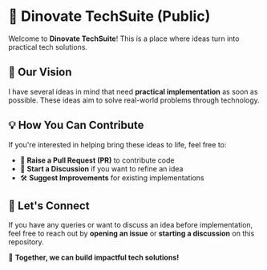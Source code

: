 # 🚀 Dinovate TechSuite (Public)  

Welcome to **Dinovate TechSuite**! This is a place where ideas turn into practical tech solutions.  

## 🧠 Our Vision  
I have several ideas in mind that need **practical implementation** as soon as possible. These ideas aim to solve real-world problems through technology.  

## 💡 How You Can Contribute  
If you're interested in helping bring these ideas to life, feel free to:  
- 📌 **Raise a Pull Request (PR)** to contribute code  
- 💬 **Start a Discussion** if you want to refine an idea  
- 🛠 **Suggest Improvements** for existing implementations  

## 🤝 Let's Connect  
If you have any queries or want to discuss an idea before implementation, feel free to reach out by **opening an issue** or **starting a discussion** on this repository.  

🚀 **Together, we can build impactful tech solutions!**  
